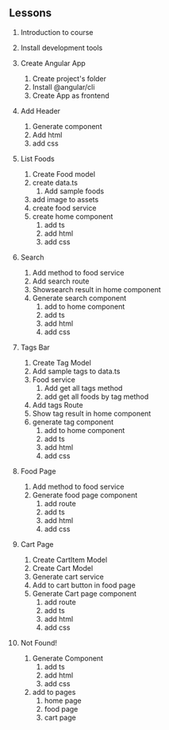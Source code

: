## Lessons
1. Introduction to course

2. Install development tools

3. Create Angular App
    1. Create project's folder
    2. Install @angular/cli
    3. Create App as frontend

4. Add Header
    1. Generate component
    2. Add html
    3. add css

5. List Foods
    1. Create Food model
    2. create data.ts
        1. Add sample foods
    3. add image to assets
    4. create food service
    5. create home component
        1. add ts
        2. add html
        3. add css

6. Search
    1. Add method to food service
    2. Add search route
    3. Showsearch result in home component
    4. Generate search component
        1. add to home component
        2. add ts
        3. add html
        4. add css

7. Tags Bar
    1. Create Tag Model
    2. Add sample tags to data.ts
    3. Food service
        1. Add get all tags method
        2. add get all foods by tag method
    4. Add tags Route
    5. Show tag result in home component
    6. generate tag component
        1. add to home component
        2. add ts
        3. add html
        4. add css

8. Food Page
    1. Add method to food service
    2. Generate food page component
        1. add route
        2. add ts
        3. add html
        4. add css
9. Cart Page
    1. Create CartItem Model
    2. Create Cart Model
    3. Generate cart service
    4. Add to cart button in food page
    5. Generate Cart page component
        1. add route
        2. add ts
        3. add html
        4. add css

10. Not Found!
    1. Generate Component
        1. add ts
        2. add html
        3. add css
    2. add to pages
        1. home page
        2. food page
        3. cart page